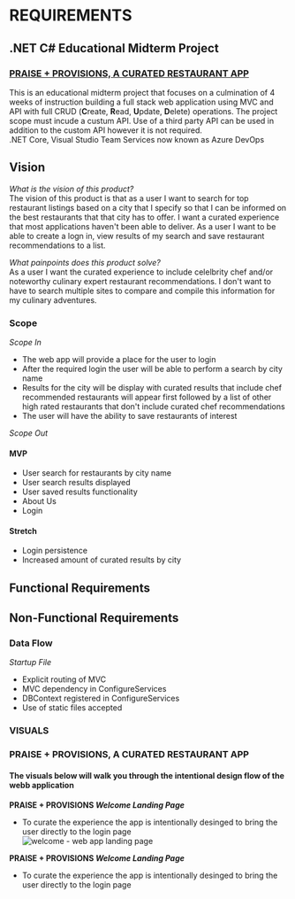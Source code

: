 # REQUIREMENTS

## .NET C# Educational Midterm Project </br>
### [PRAISE + PROVISIONS, A CURATED RESTAURANT APP](https://praiseprovisions.azurewebsites.net/) </br>
This is an educational midterm project that focuses on a culmination of 4 weeks of instruction building a full stack web application using MVC and API with full CRUD (**C**reate, **R**ead, **U**pdate, **D**elete) operations. The project scope must incude a custum API. Use of a third party API can be used in addition to the custom API however it is not required.</br>
.NET Core, Visual Studio Team Services now known as Azure DevOps
</br>

## Vision
_What is the vision of this product?_ </br>
The vision of this product is that as a user I want to search for top restaurant listings based on a city that I specify so that I can be informed on the best restaurants that that city has to offer. I want a curated experience that most applications haven't been able to deliver. As a user I want to be able to create a logn in, view results of my search and save restaurant recommendations to a list.  

_What painpoints does this product solve?_ </br>
As a user I want the curated experience to include celelbrity chef and/or noteworthy culinary expert restaurant recommendations. I don't want to have to search multiple sites to compare and compile this information for my culinary adventures. 

### Scope
_Scope In_
+ The web app will provide a place for the user to login
+ After the required login the user will be able to perform a search by city name
+ Results for the city will be display with curated results that include chef recommended restaurants will appear first followed by a list of other high rated restaurants that don't include curated chef recommendations
+ The user will have the ability to save restaurants of interest 

_Scope Out_


#### MVP
+ User search for restaurants by city name
+ User search results displayed
+ User saved results functionality
+ About Us
+ Login 

#### Stretch
+ Login persistence 
+ Increased amount of curated results by city

## Functional Requirements

## Non-Functional Requirements

### Data Flow
_Startup File_
* Explicit routing of MVC
* MVC dependency in ConfigureServices
* DBContext registered in ConfigureServices
* Use of static files accepted

### VISUALS
### PRAISE + PROVISIONS, A CURATED RESTAURANT APP
#### The visuals below will walk you through the intentional design flow of the webb application
**PRAISE + PROVISIONS _Welcome Landing Page_**
+ To curate the experience the app is intentionally desinged to bring the user directly to the login page</br>
![welcome - web app landing page](https://user-images.githubusercontent.com/39015829/48316137-73788980-e594-11e8-9c7d-5ed8dc3bf250.jpg)

**PRAISE + PROVISIONS _Welcome Landing Page_**
+ To curate the experience the app is intentionally desinged to bring the user directly to the login page</br>
